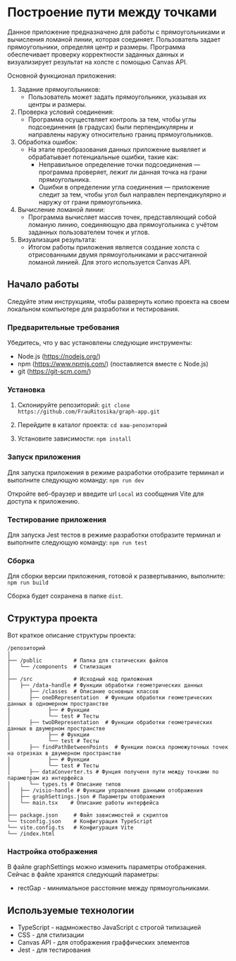 # Построение пути между точками

Данное приложение предназначено для работы с прямоугольниками и вычисления ломаной линии, которая соединяет. Пользователь задает прямоугольники, определяя центр и размеры. Программа обеспечивает проверку корректности заданных данных и визуализирует результат на холсте с помощью Canvas API.

Основной функционал приложения:
1. Задание прямоугольников:
   - Пользователь может задать прямоугольники, указывая их центры и размеры. 
2. Проверка условий соединения:
   - Программа осуществляет контроль за тем, чтобы углы подсоединения (в градусах) были перпендикулярны и направлены наружу относительно границ прямоугольников. 
3. Обработка ошибок:
   - На этапе преобразования данных приложение выявляет и обрабатывает потенциальные ошибки, такие как:
     - Неправильное определение точки подсоединения — программа проверяет, лежит ли данная точка на грани прямоугольника.
     - Ошибки в определении угла соединения — приложение следит за тем, чтобы угол был направлен перпендикулярно и наружу от грани прямоугольника.
4. Вычисление ломаной линии:
   - Программа вычисляет массив точек, представляющий собой ломаную линию, соединяющую два прямоугольника с учётом заданных пользователем точек и углов.
5. Визуализация результата:
   - Итогом работы приложения является создание холста с отрисованными двумя прямоугольниками и рассчитанной ломаной линией. Для этого используется Canvas API.

## Начало работы

Следуйте этим инструкциям, чтобы развернуть копию проекта на своем локальном компьютере для разработки и тестирования.

### Предварительные требования

Убедитесь, что у вас установлены следующие инструменты:

- Node.js (https://nodejs.org/) 
- npm (https://www.npmjs.com/) (поставляется вместе с Node.js)
- git (https://git-scm.com/)

### Установка

1. Склонируйте репозиторий:
   `git clone https://github.com/FrauRitosika/graph-app.git`

2. Перейдите в каталог проекта:
   `cd ваш-репозиторий`

3. Установите зависимости:
   `npm install`
   
### Запуск приложения

Для запуска приложения в режиме разработки отобразите терминал и выполните следующую команду:
`npm run dev`

Откройте веб-браузер и введите url `Local` из сообщения Vite для доступа к приложению.

### Тестирование приложения

Для запуска Jest тестов в режиме разработки отобразите терминал и выполните следующую команду:
`npm run test`

### Сборка

Для сборки версии приложения, готовой к развертыванию, выполните:
`npm run build`

Сборка будет сохранена в папке `dist`.

## Структура проекта

Вот краткое описание структуры проекта:

```
/репозиторий
│
├── /public          # Папка для статических файлов
│   └── /components  # Стилизация 
│
├── /src             # Исходный код приложения
│   ├── /data-handle # Функции обработки геометрических данных
│      ├── /classes  # Описание основных классов
│      ├── oneDRepresentation  # Функции обработки геометрических данных в одномерном пространстве
│            ├── # Функции
│            └── test # Тесты
│      ├── twoDRepresentation  # Функции обработки геометрических данных в двумерном пространстве
│            ├── # Функции
│            └── test # Тесты
│      ├── findPathBetweenPoints  # Функции поиска промежуточных точек на отрезках в двумерном пространстве
│            ├── # Функции
│            └── test # Тесты
│      ├── dataConverter.ts # Фунция полученя пути между точками по параметрам из интерфейса
│      └── types.ts # Описание типов
│   ├── /visio-handle # Функции управления данными отображения 
│   ├── graphSettings.json # Параметры отображения
│   └── main.tsx    # Описание работы интерфейса
│
├── package.json     # Файл зависимостей и скриптов
└── tsconfig.json    # Конфигурация TypeScript
└── vite.config.ts   # Конфигурация Vite
└── /index.html 

```
### Настройка отображения 

В файле graphSettings можно изменить параметры отображения. Сейчас в файле хранятся следующий параметры:
- rectGap - минимальное расстояние между прямоугольниками.

## Используемые технологии

- TypeScript - надмножество JavaScript с строгой типизацией
- CSS - для стилизации
- Canvas API - для отображения граффических элементов
- Jest - для тестирования
